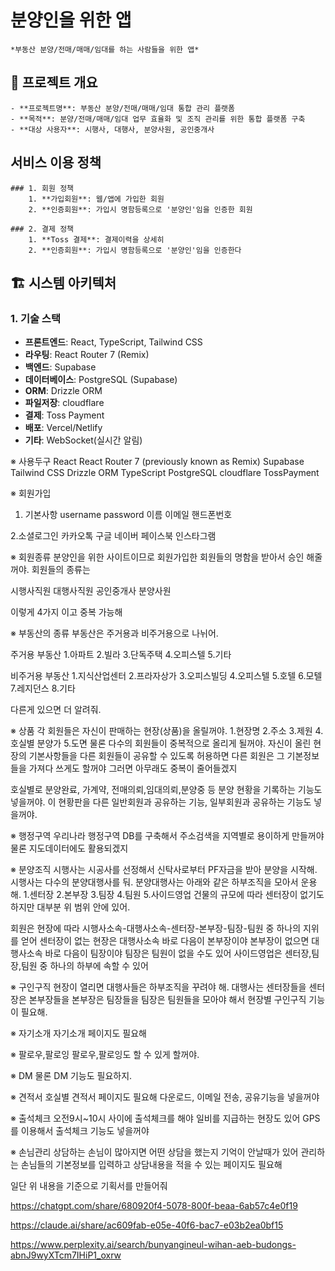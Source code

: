 # 분양인을 위한 앱

	*부동산 분양/전매/매매/임대를 하는 사람들을 위한 앱*

## 📌 프로젝트 개요
	- **프로젝트명**: 부동산 분양/전매/매매/임대 통합 관리 플랫폼
	- **목적**: 분양/전매/매매/임대 업무 효율화 및 조직 관리를 위한 통합 플랫폼 구축
	- **대상 사용자**: 시행사, 대행사, 분양사원, 공인중개사

## 서비스 이용 정책

	### 1. 회원 정책
		1. **가입회원**: 웹/앱에 가입한 회원
		2. **인증회원**: 가입시 명함등록으로 '분양인'임을 인증한 회원

	### 2. 결제 정책
		1. **Toss 결제**: 결제이력을 상세히
		2. **인증회원**: 가입시 명함등록으로 '분양인'임을 인증한다

## 🏗️ 시스템 아키텍처

### 1. 기술 스택
- **프론트엔드**: React, TypeScript, Tailwind CSS
- **라우팅**: React Router 7 (Remix)
- **백엔드**: Supabase
- **데이터베이스**: PostgreSQL (Supabase)
- **ORM**: Drizzle ORM
- **파일저장**: cloudflare
- **결제**: Toss Payment
- **배포**: Vercel/Netlify
- **기타**: WebSocket(실시간 알림)

※ 사용두구
React
React Router 7 (previously known as Remix)
Supabase
Tailwind CSS
Drizzle ORM
TypeScript
PostgreSQL
cloudflare
TossPayment

※ 회원가입
1. 기본사항
username
password
이름
이메일
핸드폰번호

2.소셜로그인
카카오톡
구글
네이버
페이스북
인스타그램


※ 회원종류
분양인을 위한 사이트이므로 회원가입한 회원들의 명함을 받아서 승인 해줄꺼야.
회원들의 종류는

시행사직원
대행사직원
공인중개사
분양사원

이렇게 4가지 이고 중복 가능해


※ 부동산의 종류
부동산은 주거용과 비주거용으로 나뉘어.

주거용 부동산
1.아파트
2.빌라
3.단독주택
4.오피스텔
5.기타

비주거용 부동산
1.지식산업센터
2.프라자상가
3.오피스빌딩
4.오피스텔
5.호텔
6.모텔
7.레지던스
8.기타

다른게 있으면 더 알려줘.

※ 상품
각 회원들은 자신이 판매하는 현장(상품)을 올릴꺼야.
1.현장명
2.주소
3.제원
4.호실별 분양가
5.도면
물론 다수의 회원들이 중복적으로 올리게 될꺼야.
자신이 올린 현장의 기본사항들을 다른 회원들이 공유할 수 있도록 허용하면
다른 회원은 그 기본정보들을 가져다 쓰게도 할꺼야
그러면 아무래도 중복이 줄어들겠지

호실별로 분양완료, 가계약, 전매의뢰,임대의뢰,분양중 등 분양 현황을 기록하는 기능도 넣을꺼야.
이 현황판을 다른 일반회원과 공유하는 기능, 일부회원과 공유하는 기능도 넣을꺼야.

※ 행정구역
우리나라 행정구역 DB를 구축해서 주소검색을 지역별로 용이하게 만들꺼야
물론 지도데이터에도 활용되겠지

※ 분양조직
시행사는 시공사를 선정해서 신탁사로부터 PF자금을 받아 분양을 시작해.
시행사는 다수의 분양대행사를 둬.
분양대행사는 아래와 같은 하부조직을 모아서 운용해.
1.센터장
2.본부장
3.팀장
4.팀원
5.사이드영업
건물의 규모에 따라 센터장이 없기도 하지만 대부분 위 범위 안에 있어.

회원은 현장에 따라
시행사소속-대행사소속-센터장-본부장-팀장-팀원 중 하나의 지위를 얻어
센터장이 없는 현장은 대행사소속 바로 다음이 본부장이야
본부장이 없으면 대행사소속 바로 다음이 팀장이야
팀장은 팀원이 없을 수도 있어
사이드영업은 센터장,팀장,팀원 중 하나의 하부에 속할 수 있어

※ 구인구직
현장이 열리면 대행사들은 하부조직을 꾸려야 해.
대행사는 센터장들을
센터장은 본부장들을
본부장은 팀장들을
팀장은 팀원들을
모아야 해서 현장별 구인구직 기능이 필요해.

※ 자기소개
자기소개 페이지도 필요해

※ 팔로우,팔로잉
팔로우,팔로잉도 할 수 있게 할꺼야.

※ DM
물론 DM 기능도 필요하지.

※ 견적서
호실별 견적서 페이지도 필요해
다운로드, 이메일 전송, 공유기능을 넣을꺼야

※ 출석체크
오전9시~10시 사이에 출석체크를 해야 일비를 지급하는 현장도 있어
GPS를 이용해서 출석체크 기능도 넣을꺼야

※ 손님관리
상담하는 손님이 많아지면 어떤 상담을 했는지 기억이 안날때가 있어
관리하는 손님들의 기본정보를 입력하고 상담내용을 적을 수 있는 페이지도 필요해

일단 위 내용을 기준으로 기획서를 만들어줘




https://chatgpt.com/share/680920f4-5078-800f-beaa-6ab57c4e0f19


https://claude.ai/share/ac609fab-e05e-40f6-bac7-e03b2ea0bf15

https://www.perplexity.ai/search/bunyangineul-wihan-aeb-budongs-abnJ9wyXTcm7IHiP1_oxrw